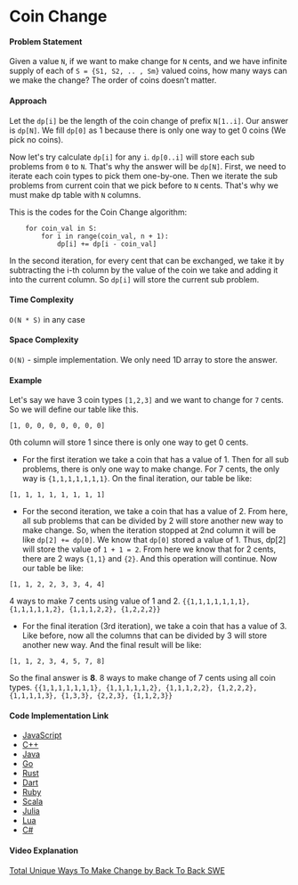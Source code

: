 # Coin Change

#### Problem Statement
Given a value `N`, if we want to make change for `N` cents, and we have infinite supply of each of `S = {S1, S2, .. , Sm}` valued coins, how many ways can we make the change? The order of coins doesn’t matter.

#### Approach
Let the `dp[i]` be the length of the coin change of prefix `N[1..i]`. Our answer is `dp[N]`.
We fill `dp[0]` as 1 because there is only one way to get 0 coins (We pick no coins).

Now let's try calculate `dp[i]` for any `i`. `dp[0..i]` will store each sub problems from `0` to `N`. That's why the answer will be `dp[N]`. First, we need to iterate each coin types to pick them one-by-one. Then we iterate the sub problems from current coin that we pick before  to `N` cents. That's why we must make dp table with `N` columns.

This is the codes for the Coin Change algorithm:
```
    for coin_val in S:
        for i in range(coin_val, n + 1):
            dp[i] += dp[i - coin_val]
```

In the second iteration, for every cent that can be exchanged, we take it by subtracting the i-th column by the value of the coin we take and adding it into the current column. So `dp[i]` will store the current sub problem.

#### Time Complexity
`O(N * S)` in any case

#### Space Complexity
`O(N)` - simple implementation. We only need 1D array to store the answer.

#### Example
Let's say we have 3 coin types `[1,2,3]` and we want to change for `7` cents. So we will define our table like this.
```
[1, 0, 0, 0, 0, 0, 0, 0]
```
0th column will store 1 since there is only one way to get 0 cents.

* For the first iteration we take a coin that has a value of 1. Then for all sub problems, there is only one way to make change. For 7 cents, the only way is `{1,1,1,1,1,1,1}`. On the final iteration, our table be like:
```
[1, 1, 1, 1, 1, 1, 1, 1]
```

* For the second iteration, we take a coin that has a value of 2. From here, all sub problems that can be divided by 2 will store another new way to make change. So, when the iteration stopped at 2nd column it will be like `dp[2] += dp[0]`. We know that `dp[0]` stored a value of 1. Thus, dp[2] will store the value of `1 + 1 = 2`. From here we know that for 2 cents, there are 2 ways `{1,1}` and `{2}`. And this operation will continue. Now our table be like:
```
[1, 1, 2, 2, 3, 3, 4, 4]
```
4 ways to make 7 cents using value of 1 and 2. `{{1,1,1,1,1,1,1}, {1,1,1,1,1,2}, {1,1,1,2,2}, {1,2,2,2}}`

* For the final iteration (3rd iteration), we take a coin that has a value of 3. Like before, now all the columns that can be divided by 3 will store another new way. And the final result will be like:
```
[1, 1, 2, 3, 4, 5, 7, 8]
```
So the final answer is **8**. 8 ways to make change of 7 cents using all coin types. `{{1,1,1,1,1,1,1}, {1,1,1,1,1,2}, {1,1,1,2,2}, {1,2,2,2}, {1,1,1,1,3}, {1,3,3}, {2,2,3}, {1,1,2,3}}`

#### Code Implementation Link
- [JavaScript](https://github.com/TheAlgorithms/JavaScript/blob/master/Dynamic-Programming/CoinChange.js)
- [C++](https://github.com/TheAlgorithms/C-Plus-Plus/blob/master/dynamic_programming/coin_change.cpp)
- [Java](https://github.com/TheAlgorithms/Java/blob/master/src/main/java/com/thealgorithms/greedyalgorithms/CoinChange.java)
- [Go](https://github.com/TheAlgorithms/Go/blob/master/dynamic/coinchange.go)
- [Rust](https://github.com/TheAlgorithms/Rust/blob/master/src/dynamic_programming/coin_change.rs)
- [Dart](https://github.com/TheAlgorithms/Dart/blob/master/dynamic_programming/coin_change.dart)
- [Ruby](https://github.com/TheAlgorithms/Ruby/blob/master/dynamic_programming/coin_change.rb)
- [Scala](https://github.com/TheAlgorithms/Scala/blob/master/src/main/scala/DynamicProgramming/CoinChange.scala)
- [Julia](https://github.com/TheAlgorithms/Julia/blob/main/src/dynamic_programming/coin_change.jl)
- [Lua](https://github.com/TheAlgorithms/Lua/blob/main/src/misc/coin_change.lua)
- [C#](https://github.com/TheAlgorithms/C-Sharp/blob/master/Algorithms/Problems/DynamicProgramming/CoinChange/DynamicCoinChangeSolver.cs)

#### Video Explanation
[Total Unique Ways To Make Change by Back To Back SWE](https://www.youtube.com/watch?v=DJ4a7cmjZY0)
